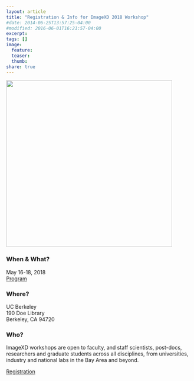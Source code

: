 ```yaml
---
layout: article
title: "Registration & Info for ImageXD 2018 Workshop"
#date: 2014-06-25T13:57:25-04:00
#modified: 2016-06-01T16:21:57-04:00
excerpt:
tags: []
image:
  feature:
  teaser:
  thumb:
share: true
---
```

<img class='pull-right' src="{{ site.baseurl }}/images/doe-floorplan.jpg" style="width: 450px;"/>

### When & What?

May 16-18, 2018 <br />
<a href="{{ site.url }}/imagexd2018/workshop2018" class="btn"> Program </a>

### Where?

UC Berkeley <br />
190 Doe Library <br />
Berkeley, CA 94720 <br />

### Who?

ImageXD workshops are open to faculty, and staff scientists, post-docs, researchers and graduate students across all disciplines, from universities, industry and national labs in the Bay Area and beyond.

<a href="https://docs.google.com/forms/d/13gRMnLP3MTd3g6JoxfTZT0vBZqa10dE3Gg5HOwRR82Y/" class="btn"> Registration </a>


